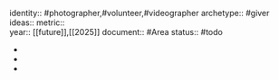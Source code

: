 identity:: #photographer,#volunteer,#videographer
archetype:: #giver
ideas:: 
metric::  
year:: [[future]],[[2025]]
document:: #Area
status:: #todo

-
-
-